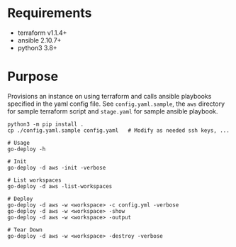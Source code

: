# Requirements
   - terraform v1.1.4+
   - ansible 2.10.7+
   - python3 3.8+

# Purpose

Provisions an instance on using terraform and calls ansible playbooks specified in 
the yaml config file. See `config.yaml.sample`, the `aws` directory for sample terraform 
script and `stage.yaml` for sample ansible playbook. 

```
python3 -m pip install . 
cp ./config.yaml.sample config.yaml   # Modify as needed ssh keys, ...

# Usage
go-deploy -h

# Init 
go-deploy -d aws -init -verbose

# List workspaces
go-deploy -d aws -list-workspaces

# Deploy 
go-deploy -d aws -w <workspace> -c config.yml -verbose 
go-deploy -d aws -w <workspace> -show 
go-deploy -d aws -w <workspace> -output

# Tear Down
go-deploy -d aws -w <workspace> -destroy -verbose 
```
